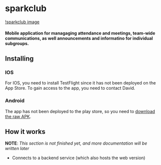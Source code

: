 # sparkclub

[!sparkclub image](https://github.com/frc-862/robot_app/raw/main/assets/sparkclub.png)

#### Mobile application for managaging attendance and meetings, team-wide communications, as well announcements and informatino for individual subgroups.

## Installing

### IOS
For IOS, you need to install TestFlight since it has not been deployed on the App Store. To gain access to the app, you need to contact David.

### Android
The app has not been deployed to the play store, so you need to [download the raw APK](https://lr.robosmrt.com/ql/android).

## How it works
**NOTE**: _This section is not finished yet, and more documentation will be written later_

- Connects to a backend service (which also hosts the web version)
